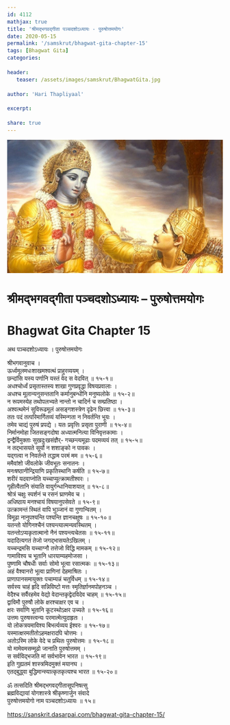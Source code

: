 ```yaml
---    
id: 4112    
mathjax: true    
title: 'श्रीमद्भगवद्गीता पञ्चदशोऽध्यायः - पुरुषोत्तमयोगः'    
date: 2020-05-15    
permalink: '/samskrut/bhagwat-gita-chapter-15'    
tags: [Bhagwat Gita]    
categories:    
    
header:    
   teaser: /assets/images/samskrut/BhagwatGita.jpg    
    
author: 'Hari Thapliyaal'    
    
excerpt:    
    
share: true    
---    
```

    
![](/assets/images/samskrut/BhagwatGita.jpg)    
    
# श्रीमद्भगवद्गीता पञ्चदशोऽध्यायः – पुरुषोत्तमयोगः    
# Bhagwat Gita Chapter 15    
    
अथ पञ्चदशोऽध्यायः ।    पुरुषोत्तमयोगः    
    
श्रीभगवानुवाच ।    
ऊर्ध्वमूलमधःशाखमश्वत्थं प्राहुरव्ययम् ।    
छन्दांसि यस्य पर्णानि यस्तं वेद स वेदवित् ॥ १५-१॥    
अधश्चोर्ध्वं प्रसृतास्तस्य शाखा गुणप्रवृद्धा विषयप्रवालाः ।    
अधश्च मूलान्यनुसन्ततानि कर्मानुबन्धीनि मनुष्यलोके ॥ १५-२॥    
न रूपमस्येह तथोपलभ्यते नान्तो न चादिर्न च सम्प्रतिष्ठा ।    
अश्वत्थमेनं सुविरूढमूलं असङ्गशस्त्रेण दृढेन छित्त्वा ॥ १५-३॥    
ततः पदं तत्परिमार्गितव्यं यस्मिन्गता न निवर्तन्ति भूयः ।    
तमेव चाद्यं पुरुषं प्रपद्ये । यतः प्रवृत्तिः प्रसृता पुराणी ॥ १५-४॥    
निर्मानमोहा जितसङ्गदोषा अध्यात्मनित्या विनिवृत्तकामाः ।    
द्वन्द्वैर्विमुक्ताः सुखदुःखसंज्ञैर्- गच्छन्त्यमूढाः पदमव्ययं तत् ॥ १५-५॥    
न तद्भासयते सूर्यो न शशाङ्को न पावकः ।    
यद्गत्वा न निवर्तन्ते तद्धाम परमं मम ॥ १५-६॥    
ममैवांशो जीवलोके जीवभूतः सनातनः ।    
मनःषष्ठानीन्द्रियाणि प्रकृतिस्थानि कर्षति ॥ १५-७॥    
शरीरं यदवाप्नोति यच्चाप्युत्क्रामतीश्वरः ।    
गृहीत्वैतानि संयाति वायुर्गन्धानिवाशयात् ॥ १५-८॥    
श्रोत्रं चक्षुः स्पर्शनं च रसनं घ्राणमेव च ।    
अधिष्ठाय मनश्चायं विषयानुपसेवते ॥ १५-९॥    
उत्क्रामन्तं स्थितं वापि भुञ्जानं वा गुणान्वितम् ।    
विमूढा नानुपश्यन्ति पश्यन्ति ज्ञानचक्षुषः ॥ १५-१०॥    
यतन्तो योगिनश्चैनं पश्यन्त्यात्मन्यवस्थितम् ।    
यतन्तोऽप्यकृतात्मानो नैनं पश्यन्त्यचेतसः ॥ १५-११॥    
यदादित्यगतं तेजो जगद्भासयतेऽखिलम् ।    
यच्चन्द्रमसि यच्चाग्नौ तत्तेजो विद्धि मामकम् ॥ १५-१२॥    
गामाविश्य च भूतानि धारयाम्यहमोजसा ।    
पुष्णामि चौषधीः सर्वाः सोमो भूत्वा रसात्मकः ॥ १५-१३॥    
अहं वैश्वानरो भूत्वा प्राणिनां देहमाश्रितः ।    
प्राणापानसमायुक्तः पचाम्यन्नं चतुर्विधम् ॥ १५-१४॥    
सर्वस्य चाहं हृदि सन्निविष्टो मत्तः स्मृतिर्ज्ञानमपोहनञ्च ।    
वेदैश्च सर्वैरहमेव वेद्यो वेदान्तकृद्वेदविदेव चाहम् ॥ १५-१५॥    
द्वाविमौ पुरुषौ लोके क्षरश्चाक्षर एव च ।    
क्षरः सर्वाणि भूतानि कूटस्थोऽक्षर उच्यते ॥ १५-१६॥    
उत्तमः पुरुषस्त्वन्यः परमात्मेत्युदाहृतः ।    
यो लोकत्रयमाविश्य बिभर्त्यव्यय ईश्वरः ॥ १५-१७॥    
यस्मात्क्षरमतीतोऽहमक्षरादपि चोत्तमः ।    
अतोऽस्मि लोके वेदे च प्रथितः पुरुषोत्तमः ॥ १५-१८॥    
यो मामेवमसम्मूढो जानाति पुरुषोत्तमम् ।    
स सर्वविद्भजति मां सर्वभावेन भारत ॥ १५-१९॥    
इति गुह्यतमं शास्त्रमिदमुक्तं मयानघ ।    
एतद्बुद्ध्वा बुद्धिमान्स्यात्कृतकृत्यश्च भारत ॥ १५-२०॥    
    
ॐ तत्सदिति श्रीमद्भगवद्गीतासूपनिषत्सु    
ब्रह्मविद्यायां योगशास्त्रे श्रीकृष्णार्जुन संवादे    
पुरुषोत्तमयोगो नाम पञ्चदशोऽध्यायः ॥ १५॥    
    
https://sanskrit.dasarpai.com/bhagwat-gita-chapter-15/